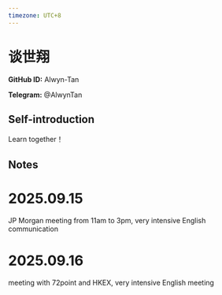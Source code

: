 ```yaml
---
timezone: UTC+8
---
```


# 谈世翔

**GitHub ID:** Alwyn-Tan

**Telegram:** @AlwynTan

## Self-introduction

Learn together！

## Notes
<!-- Content_START -->
# 2025.09.15
<!-- DAILY_CHECKIN_2025-09-15_START -->
JP Morgan meeting from 11am to 3pm, very intensive English communication
<!-- DAILY_CHECKIN_2025-09-15_END -->


# 2025.09.16
<!-- DAILY_CHECKIN_2025-09-16_START -->
meeting with 72point and HKEX, very intensive English meeting
<!-- DAILY_CHECKIN_2025-09-16_END -->
<!-- Content_END -->
